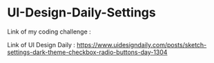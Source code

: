 # UI-Design-Daily-Settings

Link of my coding challenge :

Link of UI Design Daily : https://www.uidesigndaily.com/posts/sketch-settings-dark-theme-checkbox-radio-buttons-day-1304

